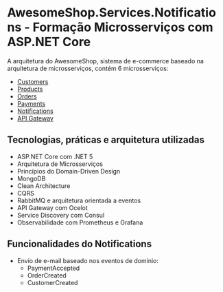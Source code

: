 # AwesomeShop.Services.Notifications - Formação Microsserviços com ASP.NET Core

A arquitetura do AwesomeShop, sistema de e-commerce baseado na arquitetura de microsserviços, contém 6 microsserviços:
- [Customers](https://github.com/OtavioKoike/AwesomeShop/tree/master/AwesomeShop.Services.Customers)
- [Products](https://github.com/OtavioKoike/AwesomeShop/tree/master/AwesomeShop.Services.Products)
- [Orders](https://github.com/OtavioKoike/AwesomeShop/tree/master/AwesomeShop.Services.Orders)
- [Payments](https://github.com/OtavioKoike/AwesomeShop/tree/master/AwesomeShop.Services.Payments)
- [Notifications](https://github.com/OtavioKoike/AwesomeShop/tree/master/AwesomeShop.Services.Notifications)
- [API Gateway](https://github.com/OtavioKoike/AwesomeShop/tree/master/AwesomeShop.Services.ApiGateway)

## Tecnologias, práticas e arquitetura utilizadas
- ASP.NET Core com .NET 5
- Arquitetura de Microsserviços
- Princípios do Domain-Driven Design
- MongoDB
- Clean Architecture
- CQRS
- RabbitMQ e arquitetura orientada a eventos
- API Gateway com Ocelot 
- Service Discovery com Consul
- Observabilidade com Prometheus e Grafana

## Funcionalidades do Notifications
- Envio de e-mail baseado nos eventos de domínio:
    - PaymentAccepted
    - OrderCreated
    - CustomerCreated

